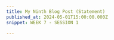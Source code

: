 ```yaml
---
title: My Ninth Blog Post (Statement)
published_at: 2024-05-01T15:00:00.000Z
snippet: WEEK 7 - SESSION 1

---
```







<!-- # This is h1

## This is h2

_underline_

**bold** -->
